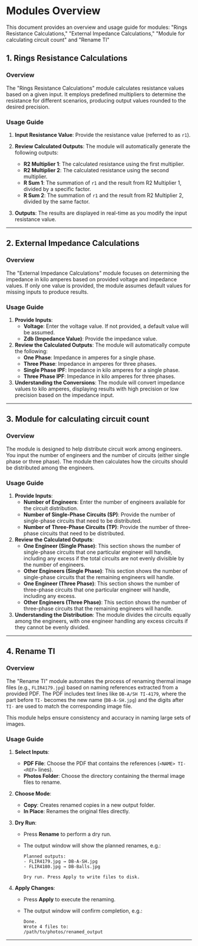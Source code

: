 # Modules Overview

This document provides an overview and usage guide for modules: "Rings Resistance Calculations," "External Impedance Calculations," "Module for calculating circuit count" and "Rename TI"

## 1. Rings Resistance Calculations

### Overview

The "Rings Resistance Calculations" module calculates resistance values based on a given input. It employs predefined multipliers to determine the resistance for different scenarios, producing output values rounded to the desired precision.

### Usage Guide

1. **Input Resistance Value**: Provide the resistance value (referred to as `r1`).
2. **Review Calculated Outputs**: The module will automatically generate the following outputs:
   - **R2 Multiplier 1**: The calculated resistance using the first multiplier.
   - **R2 Multiplier 2**: The calculated resistance using the second multiplier.
   - **R Sum 1**: The summation of `r1` and the result from R2 Multiplier 1, divided by a specific factor.
   - **R Sum 2**: The summation of `r1` and the result from R2 Multiplier 2, divided by the same factor.

3. **Outputs**: The results are displayed in real-time as you modify the input resistance value.

---

## 2. External Impedance Calculations

### Overview

The "External Impedance Calculations" module focuses on determining the impedance in kilo amperes based on provided voltage and impedance values. If only one value is provided, the module assumes default values for missing inputs to produce results.

### Usage Guide

1. **Provide Inputs**:
   - **Voltage**: Enter the voltage value. If not provided, a default value will be assumed.
   - **Zdb (Impedance Value)**: Provide the impedance value.
2. **Review the Calculated Outputs**: The module will automatically compute the following:
   - **One Phase**: Impedance in amperes for a single phase.
   - **Three Phase**: Impedance in amperes for three phases.
   - **Single Phase IPF**: Impedance in kilo amperes for a single phase.
   - **Three Phase IPF**: Impedance in kilo amperes for three phases.
3. **Understanding the Conversions**: The module will convert impedance values to kilo amperes, displaying results with high precision or low precision based on the impedance input.

---

## 3. Module for calculating circuit count

### Overview

The module is designed to help distribute circuit work among engineers. You input the number of engineers and the number of circuits (either single phase or three phase). The module then calculates how the circuits should be distributed among the engineers.

### Usage Guide

1. **Provide Inputs**:
   - **Number of Engineers**: Enter the number of engineers available for the circuit distribution.
   - **Number of Single-Phase Circuits (SP)**: Provide the number of single-phase circuits that need to be distributed.
   - **Number of Three-Phase Circuits (TP)**: Provide the number of three-phase circuits that need to be distributed.
2. **Review the Calculated Outputs**:
   - **One Engineer (Single Phase)**: This section shows the number of single-phase circuits that one particular engineer will handle, including any excess if the total circuits are not evenly divisible by the number of engineers.
   - **Other Engineers (Single Phase)**: This section shows the number of single-phase circuits that the remaining engineers will handle.
   - **One Engineer (Three Phase)**: This section shows the number of three-phase circuits that one particular engineer will handle, including any excess.
   - **Other Engineers (Three Phase)**: This section shows the number of three-phase circuits that the remaining engineers will handle.
3. **Understanding the Distribution**: The module divides the circuits equally among the engineers, with one engineer handling any excess circuits if they cannot be evenly divided.

---

## 4. Rename TI

### Overview

The "Rename TI" module automates the process of renaming thermal image files (e.g., `FLIR4179.jpg`) based on naming references extracted from a provided PDF. The PDF includes text lines like `DB-A/SH TI-4179`, where the part before `TI-` becomes the new name (`DB-A-SH.jpg`) and the digits after `TI-` are used to match the corresponding image file.

This module helps ensure consistency and accuracy in naming large sets of images.

### Usage Guide

1. **Select Inputs**:
   - **PDF File**: Choose the PDF that contains the references (`<NAME> TI-<REF>` lines).
   - **Photos Folder**: Choose the directory containing the thermal image files to rename.
2. **Choose Mode**:
   - **Copy**: Creates renamed copies in a new output folder.
   - **In Place**: Renames the original files directly.
3. **Dry Run**:
   - Press **Rename** to perform a dry run.
   - The output window will show the planned renames, e.g.:

     ```
     Planned outputs:
     - FLIR4179.jpg → DB-A-SH.jpg
     - FLIR4180.jpg → DB-Balls.jpg

     Dry run. Press Apply to write files to disk.
     ```

4. **Apply Changes**:
   - Press **Apply** to execute the renaming.
   - The output window will confirm completion, e.g.:

     ```
     Done.
     Wrote 4 files to:
     /path/to/photos/renamed_output
     ```

---
